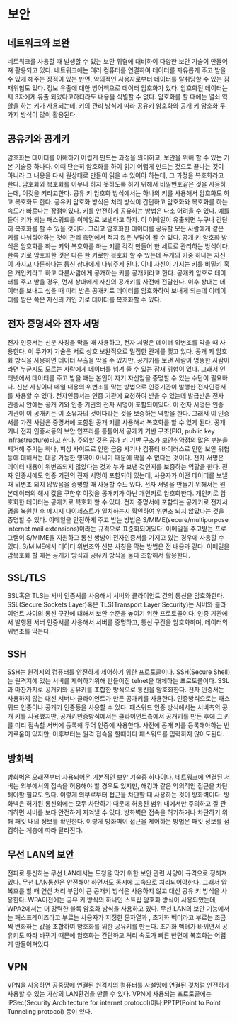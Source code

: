 # 보안

## 네트워크와 보완

네트워크를 사용할 때 발생할 수 있는 보안 위협에 대비하여 다양한 보안 기술이 만들어져 활용되고 있다.
네트워크에는 여러 컴퓨터를 연결하여 데이터를 자유롭게 주고 받을 수 있게 해주는 장점이 있는 반면, 악의적인 사용자로부터 데이터를 탈취당할 수 있는 잠재위협도 있다.
정보 유출에 대한 방어책으로 데이터 암호화가 있다. 암호화된 데이터는 제 3자에게 유출 되었다고하더라도 내용을 식별할 수 없다. 암호화를 할 때에는 열쇠 역할을 하는 키가 사용되는데, 키의 관리 방식에 따라 공유키 암호화와 공개 키 암호화 두가지 방식이 많이 활용된다.

## 공유키와 공개키

암호화는 데이터를 이해하기 어렵게 만드는 과정을 의미하고, 보안을 위해 할 수 있는 기본 기술중 하나다. 이때 단순히 암호화를 하여 읽기 어렵게 만드는 것으로 끝나는 것이 아니라 그 내용을 다시 원상태로 만들어 읽을 수 있어야 하는데, 그 과정을 복호화라고 한다. 암호화와 복호화를 아무나 하지 못하도록 하기 위해서 비밀번호같은 것을 사용하는데, 이것을 키라고한다. 공유 키 암호화 방식에서는 하나의 키를 사용해서 암호화도 하고 복호화도 한다.
공유키 암호화 방식은 처리 방식이 간단하고 암호화와 복호화를 하는 속도가 빠르다는 장점이있다. 키를 안전하게 공유하는 방법은 다소 어려울 수 있다. 예를 들어 키가 되는 패스워드를 이메일로 보낸다고 하자. 이 이메일이 유출되면 누구나 간단히 복호화를 할 수 있을 것이다. 그리고 암호화한 데이터를 공유할 모든 사람에게 같은 키를 나눠줘야하는 것이 관리 측면에서 적지 않은 부담이 될 수 있다.
공개 키 암호화 방식은 암호화를 하는 키와 복호화를 하는 키를 각각 만들어 한 세트로 관리하는 방식이다. 한쪽 키로 암호화한 것은 다른 한 키로만 복호화 할 수 있는데 두개의 키중 하나는 자신이 가지고 다른하나는 통신 상대에게 나눠주게 된다. 이때 자신이 가지는 키를 비밀키 혹은 개인키라고 하고 다른사람에게 공개하는 키를 공개키라고 한다. 공개키 암호로 데이터를 주고 받을 경우, 먼저 상대에게 자신의 공개키를 사전에 전달한다. 이후 상대는 데이터를 보내고 싶을 때 미리 받은 공개키로 데이터를 암호화하여 보내게 되는데 이데이터를 받은 쪽은 자신의 개인 키로 데이터를 복호화할 수 있다.

## 전자 증명서와 전자 서명

전자 인증서는 신분 사칭을 막을 때 사용하고, 전자 서명은 데이터 위변조를 막을 때 사용한다. 이 두가지 기술은 서로 상호 보완적으로 밀접한 관계를 맺고 있다. 공개 키 암호화 방식을 사용하면 데이터 유출을 막을 수 있지만, 공개키를 보낸 사람이 엉뚱한 사람이라면 누군지도 모르는 사람에게 데이터를 넘겨 줄 수 있는 잠재 위험이 있다. 그래서 인터넷에서 데이터를 주고 받을 때는 본인이 자기 자신임을 증명할 수 있는 수단이 필요하다. 신분 사칭이나 메일 내용의 위변조를 막는 방법으로 인증기관이 발행한 전자인증서를 사용할 수 있다. 전자인증서는 인증 기관에 요청하여 받을 수 있는데 발급받은 전자 인증서 안에는 공개 키와 인증 기관의 전자 서명이 포함되어있다. 이 전자 서명은 인증 기관이 이 공개키는 이 소유자의 것이다라는 것을 보증하는 역할을 한다. 그래서 이 인증서를 가진 사람은 증명서에 포함된 공개 키를 사용해서 복호화를 할 수 있게 된다.
공개 키나 전자 인증서등의 보안 인프라를 통틀어서 공개키 기반 구조(PKI, public key infrastructure)라고 한다. 주의할 것은 공개 키 기반 구조가 보안취약점의 많은 부분을 제거해 주기는 하나, 피싱 사이트로 인한 금융 사기나 컴퓨터 바이러스로 인한 보안 위협 등에 대해서는 대응 가능한 영역이 아니기 때문에 막을 수 없다는 것이다.
전자 서명은 데이터 내용이 위변조되지 않았다는 것과 누가 보낸 것인지를 보증하는 역할을 한다. 전자 인증서에도 인증 기관의 전자 서명이 포함되어 있는데, 사용자가 어떤 데이터를 보낼때 위변조 되지 않았음을 증명할 때 사용할 수도 있다. 전자 서명을 만들기 위해서는 원본데이터의 해시 값을 구한후 이것을 공개키가 아닌 개인키로 암호화한다.
개인키로 암호화한 데이터는 공개키로 복호화 할 수 있다. 전자 증명서에 포함되는 공개키로 전자서명을 복원한 후 메시지 다이제스트가 일치하는지 확인하여 위변조 되지 않았다는 것을 증명할 수 있다.
이메일을 안전하게 주고 받는 방법은 S/MIME(secure/multipurpose internet mail extensions)이라는 규격으로 표준화되어있다. 이메일을 주고받는 프로그램이 S/MIME을 지원하고 통신 쌍방이 전자인증서를 가지고 있는 경우에 사용할 수 있다. S/MIME에서 데이터 위변조와 신분 사칭을 막는 방법은 전 내용과 같다. 이메일을 암복호화 할 때는 공개키 방식과 공유키 방식을 둘다 조합해서 활용한다.

## SSL/TLS

SSL혹은 TLS는 서버 인증서를 사용해서 서버와 클라이언트 간의 통신을 암호화한다.
SSL(Secure Sockets Layer)혹은 TLS(Transport Layer Security)는 서버와 클라이언트 사이의 통신 구간에 대해서 보안 수준을 높이기 위한 프로토콜이다. 인증 기관에서 발행된 서버 인증서를 사용해서 서버를 증명하고, 통신 구간을 암호화하며, 데이터의 위변조를 막는다.

## SSH

SSH는 원격지의 컴퓨터를 안전하게 제어하기 위한 프로토콜이다.
SSH(Secure Shell)는 원격지에 있는 서버를 제어하기위해 만들어진 telnet을 대체하는 프로토콜이다. SSL과 마찬가지로 공개키와 공유키를 조합한 방식으로 통신을 암호화한다. 전자 인증서는 사용하지 않는 대신 서버나 클라이언트가 만든 공개키를 사용한다. 인증방식으로는 패스워드 인증이나 공개키 인증등을 사용할 수 있다.
패스워드 인증 방식에서는 서버측의 공개 키를 사용했지만, 공개키인증방식에서는 클라이언트측에서 공개키를 만든 후에 그 키를 미리 접속할 서버에 등록해 두어 인증에 사용한다. 사전에 공개 키를 등록해야하는 번거로움이 있지만, 이후부터는 원격 접속을 할때마다 패스워드를 입력하지 않아도된다.

## 방화벽

방화벽은 오래전부터 사용되어온 기본적인 보안 기술중 하나이다.
네트워크에 연결된 서버는 외부에서의 접속을 허용해야 할 경우도 있지만, 해킹과 같은 악의적인 접근을 차단해야할 필요도 있다. 이렇게 외부로부터 접근을 차단할 때 사용하는 것이 방화벽이다. 방화벽은 허가된 통신외에는 모두 차단하기 때문에 허용된 범위 내에서만 주의하고 잘 관리하면 서버를 보다 안전하게 지켜낼 수 있다.
방화벽은 접속을 허가하거나 차단하기 위해 패킷 내의 정보를 확인한다. 이렇게 방화벽이 접근을 제어하는 방법은 패킷 정보를 점검하는 계층에 따라 달라진다.

## 무선 LAN의 보안

전파로 통신하는 무선 LAN에서는 도청을 막기 위한 보안 관련 사양이 규격으로 정해져 있다.
무선 LAN통신은 안전해야 하면서도 동시에 고속으로 처리되어야한다. 그래서 암복호를 할 때 연산 처리 부담이 큰 공개키 방식은 사용하지 않고 대신 공유 키 방식을 사용한다. WPA이전에는 공유 키 방식의 하나인 스트립 암호화 방식이 사용되었는데, WPA2에서는 더 강력한 블록 암호화 방식을 사용하고 있다.
무선 LAN의 보안 기능에서는 패스프레이즈라고 부르는 사용자가 지정한 문자열과 , 초기화 벡터라고 부르는 조금씩 변화하는 값을 조합하여 암호화를 위한 공유키를 만든다. 초기화 벡터가 바뀌면서 공유키도 따라 바뀌기 때문에 암호화는 간단하고 처리 속도가 빠른 반면에 복호화는 어렵게 만들어져있다.

## VPN

VPN을 사용하면 공중망에 연결된 원격지의 컴퓨터를 사설망에 연결된 것처럼 안전하게 사용할 수 있는 가상의 LAN환경을 만들 수 있다.
VPN에 사용되는 프로토콜에는 IPSec(Security Architecture for internet protocol)이나 PPTP(Point to Point Tunneling protocol) 등이 있다.
